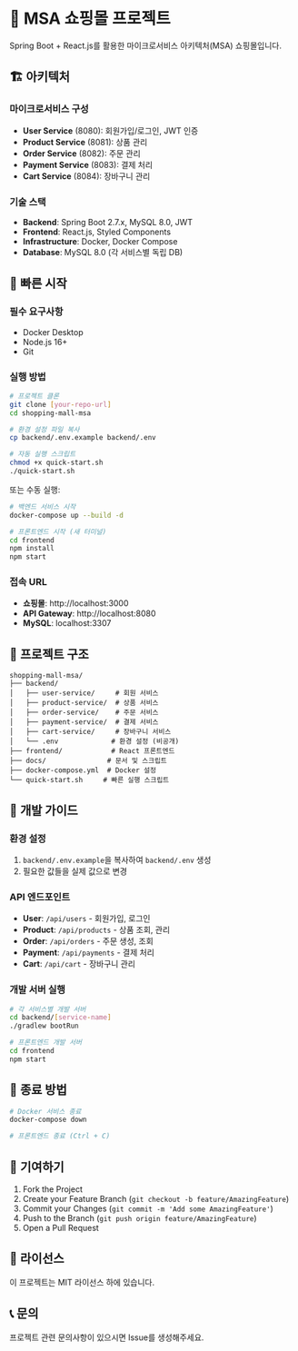 # 🛒 MSA 쇼핑몰 프로젝트

Spring Boot + React.js를 활용한 마이크로서비스 아키텍처(MSA) 쇼핑몰입니다.

## 🏗️ 아키텍처

### 마이크로서비스 구성
- **User Service** (8080): 회원가입/로그인, JWT 인증
- **Product Service** (8081): 상품 관리
- **Order Service** (8082): 주문 관리
- **Payment Service** (8083): 결제 처리
- **Cart Service** (8084): 장바구니 관리

### 기술 스택
- **Backend**: Spring Boot 2.7.x, MySQL 8.0, JWT
- **Frontend**: React.js, Styled Components
- **Infrastructure**: Docker, Docker Compose
- **Database**: MySQL 8.0 (각 서비스별 독립 DB)

## 🚀 빠른 시작

### 필수 요구사항
- Docker Desktop
- Node.js 16+
- Git

### 실행 방법
```bash
# 프로젝트 클론
git clone [your-repo-url]
cd shopping-mall-msa

# 환경 설정 파일 복사
cp backend/.env.example backend/.env

# 자동 실행 스크립트
chmod +x quick-start.sh
./quick-start.sh
```

또는 수동 실행:
```bash
# 백엔드 서비스 시작
docker-compose up --build -d

# 프론트엔드 시작 (새 터미널)
cd frontend
npm install
npm start
```

### 접속 URL
- **쇼핑몰**: http://localhost:3000
- **API Gateway**: http://localhost:8080
- **MySQL**: localhost:3307

## 📁 프로젝트 구조

```
shopping-mall-msa/
├── backend/
│   ├── user-service/     # 회원 서비스
│   ├── product-service/  # 상품 서비스
│   ├── order-service/    # 주문 서비스
│   ├── payment-service/  # 결제 서비스
│   ├── cart-service/     # 장바구니 서비스
│   └── .env             # 환경 설정 (비공개)
├── frontend/            # React 프론트엔드
├── docs/               # 문서 및 스크립트
├── docker-compose.yml  # Docker 설정
└── quick-start.sh     # 빠른 실행 스크립트
```

## 🔧 개발 가이드

### 환경 설정
1. `backend/.env.example`을 복사하여 `backend/.env` 생성
2. 필요한 값들을 실제 값으로 변경

### API 엔드포인트
- **User**: `/api/users` - 회원가입, 로그인
- **Product**: `/api/products` - 상품 조회, 관리
- **Order**: `/api/orders` - 주문 생성, 조회
- **Payment**: `/api/payments` - 결제 처리
- **Cart**: `/api/cart` - 장바구니 관리

### 개발 서버 실행
```bash
# 각 서비스별 개발 서버
cd backend/[service-name]
./gradlew bootRun

# 프론트엔드 개발 서버
cd frontend
npm start
```

## 🛑 종료 방법

```bash
# Docker 서비스 종료
docker-compose down

# 프론트엔드 종료 (Ctrl + C)
```

## 🤝 기여하기

1. Fork the Project
2. Create your Feature Branch (`git checkout -b feature/AmazingFeature`)
3. Commit your Changes (`git commit -m 'Add some AmazingFeature'`)
4. Push to the Branch (`git push origin feature/AmazingFeature`)
5. Open a Pull Request

## 📝 라이선스

이 프로젝트는 MIT 라이선스 하에 있습니다.

## 📞 문의

프로젝트 관련 문의사항이 있으시면 Issue를 생성해주세요.
